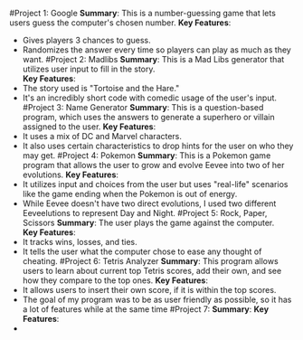 #Project 1: Google
**Summary**: This is a number-guessing game that lets users guess the computer's chosen number. 
**Key Features**: 
- Gives players 3 chances to guess.
- Randomizes the answer every time so players can play as much as they want.
#Project 2: Madlibs
**Summary**: This is a Mad Libs generator that utilizes user input to fill in the story.  
**Key Features**: 
- The story used is "Tortoise and the Hare."
- It's an incredibly short code with comedic usage of the user's input.
#Project 3: Name Generator
**Summary**: This is a question-based program, which uses the answers to generate a superhero or villain assigned to the user. 
**Key Features**: 
- It uses a mix of DC and Marvel characters.
- It also uses certain characteristics to drop hints for the user on who they may get.
#Project 4: Pokemon
**Summary**: This is a Pokemon game program that allows the user to grow and evolve Eevee into two of her evolutions. 
**Key Features**: 
- It utilizes input and choices from the user but uses "real-life" scenarios like the game ending when the Pokemon is out of energy.
- While Eevee doesn't have two direct evolutions, I used two different Eeveelutions to represent Day and Night.
#Project 5: Rock, Paper, Scissors
**Summary**: The user plays the game against the computer.  
**Key Features**: 
- It tracks wins, losses, and ties. 
- It tells the user what the computer chose to ease any thought of cheating.
#Project 6: Tetris Analyzer
**Summary**: This program allows users to learn about current top Tetris scores, add their own, and see how they compare to the top ones. 
**Key Features**: 
- It allows users to insert their own score, if it is within the top scores.
- The goal of my program was to be as user friendly as possible, so it has a lot of features while at the same time 
#Project 7:
**Summary**: 
**Key Features**: 
-
